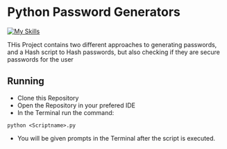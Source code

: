 # Python Password Generators

[![My Skills](https://skillicons.dev/icons?i=py)](https://skillicons.dev)

THis Project contains two different approaches to generating passwords, and a Hash script to Hash passwords, but also checking if they are secure passwords for the user

## Running

- Clone this Repository
- Open the Repository in your prefered IDE
- In the Terminal run the command:
```
python <Scriptname>.py
```
- You will be given prompts in the Terminal after the script is executed.